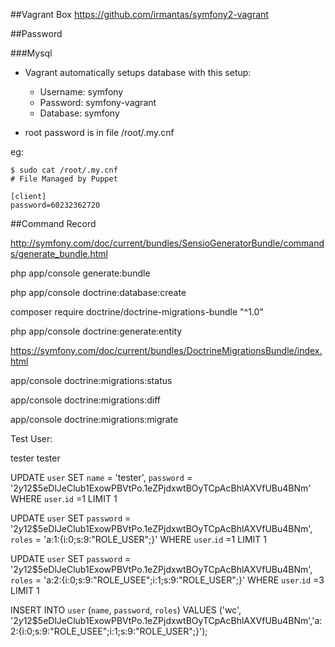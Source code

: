 ##Vagrant Box
https://github.com/irmantas/symfony2-vagrant

##Password

###Mysql
* Vagrant automatically setups database with this setup:

    * Username: symfony
    * Password: symfony-vagrant
    * Database: symfony

* root password is in file /root/.my.cnf

eg:
```
$ sudo cat /root/.my.cnf
# File Managed by Puppet

[client]
password=60232362720

```

##Command Record

http://symfony.com/doc/current/bundles/SensioGeneratorBundle/commands/generate_bundle.html

php app/console generate:bundle

php app/console doctrine:database:create

composer require doctrine/doctrine-migrations-bundle "^1.0"

php app/console doctrine:generate:entity

https://symfony.com/doc/current/bundles/DoctrineMigrationsBundle/index.html

app/console doctrine:migrations:status

app/console doctrine:migrations:diff

app/console doctrine:migrations:migrate

Test User:

tester tester

UPDATE  `user` SET  `name` =  'tester',
`password` =  '$2y$12$5eDlJeClub1ExowPBVtPo.1eZPjdxwtBOyTCpAcBhlAXVfUBu4BNm' WHERE  `user`.`id` =1 LIMIT 1

UPDATE  `user` SET  `password` =  '$2y$12$5eDlJeClub1ExowPBVtPo.1eZPjdxwtBOyTCpAcBhlAXVfUBu4BNm',
`roles` =  'a:1:{i:0;s:9:"ROLE_USER";}' WHERE  `user`.`id` =1 LIMIT 1

UPDATE  `user` SET  `password` =  '$2y$12$5eDlJeClub1ExowPBVtPo.1eZPjdxwtBOyTCpAcBhlAXVfUBu4BNm',
`roles` =  'a:2:{i:0;s:9:"ROLE_USEE";i:1;s:9:"ROLE_USER";}' WHERE  `user`.`id` =3 LIMIT 1

INSERT INTO `user` (`name`, `password`, `roles`) VALUES ('wc', '$2y$12$5eDlJeClub1ExowPBVtPo.1eZPjdxwtBOyTCpAcBhlAXVfUBu4BNm','a:2:{i:0;s:9:"ROLE_USEE";i:1;s:9:"ROLE_USER";}');


